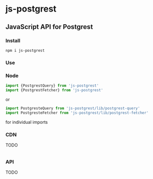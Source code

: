 
# js-postgrest

## JavaScript API for Postgrest

### Install

```
npm i js-postgrest
```

### Use

### Node
```js
import {PostgrestQuery} from 'js-postgrest'
import {PostgrestFetcher} from 'js-postgrest'
```

or 

```js
import PostgresteQuery from 'js-postgrest/lib/postgrest-query'
import PostgresteFetcher from 'js-postgrest/lib/postgrest-fetcher'
```

for individual imports

### CDN
TODO
```html
```

### API
TODO



